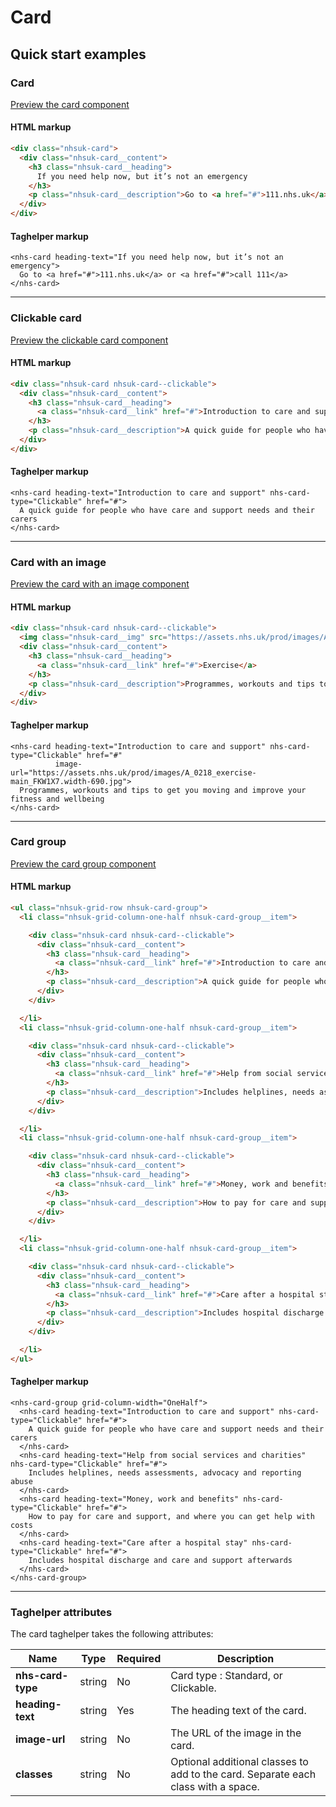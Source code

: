 ﻿# Card

## Quick start examples

### Card

[Preview the card component](https://service-manual.nhs.uk/design-example/card-basic)

#### HTML markup

```html
<div class="nhsuk-card">
  <div class="nhsuk-card__content">
    <h3 class="nhsuk-card__heading">
      If you need help now, but it’s not an emergency
    </h3>
    <p class="nhsuk-card__description">Go to <a href="#">111.nhs.uk</a> or <a href="#">call 111</a></p>
  </div>
</div>
```

#### Taghelper markup

```
<nhs-card heading-text="If you need help now, but it’s not an emergency">
  Go to <a href="#">111.nhs.uk</a> or <a href="#">call 111</a>
</nhs-card>
```

---

### Clickable card

[Preview the clickable card component](https://service-manual.nhs.uk/design-example/card-clickable)

#### HTML markup

```html
<div class="nhsuk-card nhsuk-card--clickable">
  <div class="nhsuk-card__content">
    <h3 class="nhsuk-card__heading">
      <a class="nhsuk-card__link" href="#">Introduction to care and support</a>
    </h3>
    <p class="nhsuk-card__description">A quick guide for people who have care and support needs and their carers</p>
  </div>
</div>
```

#### Taghelper markup

```
<nhs-card heading-text="Introduction to care and support" nhs-card-type="Clickable" href="#">
  A quick guide for people who have care and support needs and their carers
</nhs-card>
```

---

### Card with an image

[Preview the card with an image component](https://service-manual.nhs.uk/design-example/card-with-image)

#### HTML markup

```html
<div class="nhsuk-card nhsuk-card--clickable">
  <img class="nhsuk-card__img" src="https://assets.nhs.uk/prod/images/A_0218_exercise-main_FKW1X7.width-690.jpg" alt="">
  <div class="nhsuk-card__content">
    <h3 class="nhsuk-card__heading">
      <a class="nhsuk-card__link" href="#">Exercise</a>
    </h3>
    <p class="nhsuk-card__description">Programmes, workouts and tips to get you moving and improve your fitness and wellbeing</p>
  </div>
</div>
```

#### Taghelper markup

```
<nhs-card heading-text="Introduction to care and support" nhs-card-type="Clickable" href="#" 
          image-url="https://assets.nhs.uk/prod/images/A_0218_exercise-main_FKW1X7.width-690.jpg">
  Programmes, workouts and tips to get you moving and improve your fitness and wellbeing
</nhs-card>
```

---

### Card group

[Preview the card group component](https://service-manual.nhs.uk/design-example/card-group-half)

#### HTML markup

```html
<ul class="nhsuk-grid-row nhsuk-card-group">
  <li class="nhsuk-grid-column-one-half nhsuk-card-group__item">

    <div class="nhsuk-card nhsuk-card--clickable">
      <div class="nhsuk-card__content">
        <h3 class="nhsuk-card__heading">
          <a class="nhsuk-card__link" href="#">Introduction to care and support</a>
        </h3>
        <p class="nhsuk-card__description">A quick guide for people who have care and support needs and their carers</p>
      </div>
    </div>

  </li>
  <li class="nhsuk-grid-column-one-half nhsuk-card-group__item">

    <div class="nhsuk-card nhsuk-card--clickable">
      <div class="nhsuk-card__content">
        <h3 class="nhsuk-card__heading">
          <a class="nhsuk-card__link" href="#">Help from social services and charities</a>
        </h3>
        <p class="nhsuk-card__description">Includes helplines, needs assessments, advocacy and reporting abuse</p>
      </div>
    </div>

  </li>
  <li class="nhsuk-grid-column-one-half nhsuk-card-group__item">

    <div class="nhsuk-card nhsuk-card--clickable">
      <div class="nhsuk-card__content">
        <h3 class="nhsuk-card__heading">
          <a class="nhsuk-card__link" href="#">Money, work and benefits</a>
        </h3>
        <p class="nhsuk-card__description">How to pay for care and support, and where you can get help with costs</p>
      </div>
    </div>

  </li>
  <li class="nhsuk-grid-column-one-half nhsuk-card-group__item">

    <div class="nhsuk-card nhsuk-card--clickable">
      <div class="nhsuk-card__content">
        <h3 class="nhsuk-card__heading">
          <a class="nhsuk-card__link" href="#">Care after a hospital stay</a>
        </h3>
        <p class="nhsuk-card__description">Includes hospital discharge and care and support afterwards</p>
      </div>
    </div>

  </li>
</ul>
```

#### Taghelper markup

```
<nhs-card-group grid-column-width="OneHalf">
  <nhs-card heading-text="Introduction to care and support" nhs-card-type="Clickable" href="#">
    A quick guide for people who have care and support needs and their carers
  </nhs-card>
  <nhs-card heading-text="Help from social services and charities" nhs-card-type="Clickable" href="#">
    Includes helplines, needs assessments, advocacy and reporting abuse
  </nhs-card>
  <nhs-card heading-text="Money, work and benefits" nhs-card-type="Clickable" href="#">
    How to pay for care and support, and where you can get help with costs
  </nhs-card>
  <nhs-card heading-text="Care after a hospital stay" nhs-card-type="Clickable" href="#">
    Includes hospital discharge and care and support afterwards
  </nhs-card>
</nhs-card-group>
```

---

### Taghelper attributes

The card taghelper takes the following attributes:

| Name                | Type     | Required  | Description  |
| --------------------|----------|-----------|--------------|
| **nhs-card-type**   | string   | No        | Card type : Standard, or Clickable. |
| **heading-text**    | string   | Yes       | The heading text of the card. |
| **image-url**       | string   | No        | The URL of the image in the card. |
| **classes**         | string   | No        | Optional additional classes to add to the card. Separate each class with a space. |
